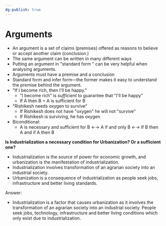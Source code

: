 ```yaml
---
dg-publish: true
---
```

# Arguments
- An argument is a set of claims (premises) offered as reasons to believe or accept another claim (conclusion.)
- The same argument can be written in many different ways
- Putting an argument in "standard form " can be very helpful when analysing arguments.
- Arguments  must have a premise and a conclusion
- Standard form and infer form—the former makes it easy to understand the premise behind the argument.
- "If I become rich, then I'll be happy."
	- "I become rich" is *sufficient* to guarantee that "I'll be happy"
	- If A then B = A is sufficient for B
- "Rishikesh needs oxygen to survive"
	- If Rishikesh does not have "oxygen" he will not "survive"
	- If Rishikesh is surviving, he has oxygen
- Biconditional:
	- A is necessary and sufficient for B ←→ A if and only B ←→ If B then A and if A then B


**Is Industrialization a necessary condition for Urbanization? Or a sufficient one?**
- Industrialization is the source of power for economic growth, and urbanization is the manifestation of industrialization. 
- Industrialization involves transformation of an agrarian society into an industrial society.
- Urbanization is a consequence of industrialization as people seek jobs, infrastructure and better living standards.


Answer: 
- Industrialization is a factor that causes urbanization as it involves the transformation of an agrarian society into an industrial society. People seek jobs, technology, infrastructure and better living conditions which only exist due to industrialization.
